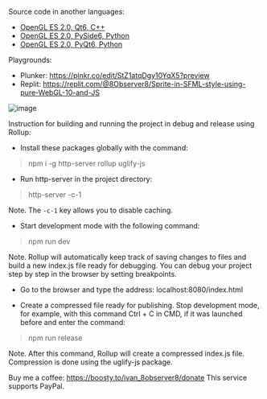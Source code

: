 Source code in another languages:
- [OpenGL ES 2.0, Qt6, C++](https://github.com/8Observer8/sprite-in-sfml-style-opengles2-qt6-cpp)
- [OpenGL ES 2.0, PySide6, Python](https://github.com/8Observer8/sprite-in-sfml-style-opengles2-pyside6-python)
- [OpenGL ES 2.0, PyQt6, Python](https://github.com/8Observer8/sprite-in-sfml-style-opengles2-pyqt6-python)

Playgrounds:

- Plunker: https://plnkr.co/edit/StZ1atqDgy10YqX5?preview
- Replit: https://replit.com/@8Observer8/Sprite-in-SFML-style-using-pure-WebGL-10-and-JS

![image](https://github.com/8Observer8/sprite-in-sfml-style-rollup-webgl-js/assets/3908473/9056846a-8d1d-4783-a06d-2869107068e6)

Instruction for building and running the project in debug and release using Rollup:

- Install these packages globally with the command:

> npm i -g http-server rollup uglify-js

- Run http-server in the project directory:

> http-server -c-1

Note. The `-c-1` key allows you to disable caching.

- Start development mode with the following command:

> npm run dev

Note. Rollup will automatically keep track of saving changes to files and build a new index.js file ready for debugging. You can debug your project step by step in the browser by setting breakpoints.

- Go to the browser and type the address: localhost:8080/index.html

- Create a compressed file ready for publishing. Stop development mode, for example, with this command Ctrl + C in CMD, if it was launched before and enter the command:

> npm run release

Note. After this command, Rollup will create a compressed index.js file. Compression is done using the uglify-js package.

Buy me a coffee: https://boosty.to/ivan_8observer8/donate This service supports PayPal.

